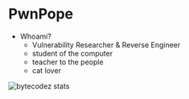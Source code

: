 # PwnPope

- Whoami?
	- Vulnerability Researcher & Reverse Engineer
	- student of the computer
	- teacher to the people
	- cat lover 

![bytecodez stats](https://github-readme-stats.vercel.app/api?username=bytecodez&theme=great-gatsby&show_icons=true)
